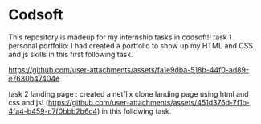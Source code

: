 # Codsoft
This repository is madeup for my internship tasks in codsoft!!
task 1
personal portfolio:
I had created a portfolio to show up my HTML and CSS and js skills in this first following task.


https://github.com/user-attachments/assets/fa1e9dba-518b-44f0-ad89-e7630b47404e


task 2 
landing page :
created a  netflix clone landing page using html and css and js! (https://github.com/user-attachments/assets/451d376d-7f1b-4fa4-b459-c7f0bbb2b6c4)
  in this following task.




